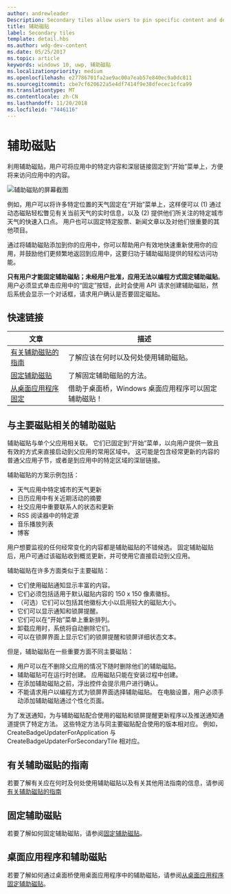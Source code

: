 ```yaml
---
author: andrewleader
Description: Secondary tiles allow users to pin specific content and deep links from your app onto their Start menu, providing easy future access to the content within your app.
title: 辅助磁贴
label: Secondary tiles
template: detail.hbs
ms.author: wdg-dev-content
ms.date: 05/25/2017
ms.topic: article
keywords: windows 10, uwp, 辅助磁贴
ms.localizationpriority: medium
ms.openlocfilehash: e27786701fa2ae9ac00a7eab57e840ec9a0dc811
ms.sourcegitcommit: cbe7cf620622a5e4df7414f9e38dfecec1cfca99
ms.translationtype: MT
ms.contentlocale: zh-CN
ms.lasthandoff: 11/20/2018
ms.locfileid: "7446116"
---
```

# <a name="secondary-tiles"></a>辅助磁贴


利用辅助磁贴，用户可将应用中的特定内容和深层链接固定到“开始”菜单上，方便将来访问应用中的内容。

![辅助磁贴的屏幕截图](images/secondarytiles.png)

例如，用户可以将许多特定位置的天气固定在“开始”菜单上，这样便可以 (1) 通过动态磁贴轻松瞥见有关当前天气的实时信息，以及 (2) 提供他们所关注的特定城市天气的快速入口点。 用户也可以固定特定股票、新闻文章以及对他们很重要的其他项目。

通过将辅助磁贴添加到你的应用中，你可以帮助用户有效地快速重新使用你的应用，并鼓励他们更频繁地返回到应用中，这要归功于辅助磁贴提供的轻松访问功能。

**只有用户才能固定辅助磁贴；未经用户批准，应用无法以编程方式固定辅助磁贴**。 用户必须显式单击应用中的“固定”按钮，此时会使用 API 请求创建辅助磁贴，然后系统会显示一个对话框，请求用户确认是否要固定磁贴。

## <a name="quick-links"></a>快速链接

| 文章 | 描述 |
| --- | --- |
| [有关辅助磁贴的指南](secondary-tiles-guidance.md) | 了解应该在何时以及何处使用辅助磁贴。 |
| [固定辅助磁贴](secondary-tiles-pinning.md) | 了解固定辅助磁贴的方法。 |
| [从桌面应用程序固定](secondary-tiles-desktop-pinning.md) | 借助于桌面桥，Windows 桌面应用程序可以固定辅助磁贴！ |


## <a name="secondary-tiles-in-relation-to-primary-tiles"></a>与主要磁贴相关的辅助磁贴

辅助磁贴与单个父应用相关联。 它们已固定到“开始”菜单，以向用户提供一致且有效的方式来直接启动到父应用的常用区域中。 这可能是包含经常更新的内容的普通父应用子节，或者是到应用中的特定区域的深层链接。

辅助磁贴的方案示例包括：

* 天气应用中特定城市的天气更新
* 日历应用中有关近期活动的摘要
* 社交应用中重要联系人的状态和更新
* RSS 阅读器中的特定源
* 音乐播放列表
* 博客

用户想要监视的任何经常变化的内容都是辅助磁贴的不错候选。 固定辅助磁贴后，用户可通过该磁贴收到概览更新，并可使用它直接启动到父应用。

辅助磁贴在许多方面类似于主要磁贴：

* 它们使用磁贴通知显示丰富的内容。
* 它们必须包括适用于默认磁贴内容的 150 x 150 像素徽标。
* （可选）它们可以包括其他徽标大小以启用较大的磁贴大小。
* 它们可以显示通知和锁屏提醒。
* 它们可以在“开始”菜单上重新排列。
* 卸载应用时，系统将自动删除它们。
* 可以在锁屏界面上显示它们的锁屏提醒和锁屏详细状态文本。

但是，辅助磁贴在一些重要方面不同主要磁贴：

* 用户可以在不删除父应用的情况下随时删除他们的辅助磁贴。
* 辅助磁贴可在运行时创建。 应用磁贴只能在安装过程中创建。
* 在添加辅助磁贴之前，浮出控件会提示用户进行确认。
* 不能请求用户以编程方式为锁屏界面选择辅助磁贴。 在电脑设置，用户必须手动添加辅助磁贴通过个性化页面。

为了发送通知，为与辅助磁贴配合使用的磁贴和锁屏提醒更新程序以及推送通知通道提供了特定方法。 这些特定方法与同主要磁贴配合使用的版本相对应。 例如，CreateBadgeUpdaterForApplication 与 CreateBadgeUpdaterForSecondaryTile 相对应。


## <a name="guidance-on-secondary-tiles"></a>有关辅助磁贴的指南
若要了解有关应在何时及何处使用辅助磁贴以及有关其他用法指南的信息，请参阅[有关辅助磁贴的指南](secondary-tiles-guidance.md)


## <a name="pinning-secondary-tiles"></a>固定辅助磁贴
若要了解如何固定辅助磁贴，请参阅[固定辅助磁贴](secondary-tiles-pinning.md)。


## <a name="desktop-applications-and-secondary-tiles"></a>桌面应用程序和辅助磁贴
若要了解如何通过桌面桥使用桌面应用程序中的辅助磁贴，请参阅[从桌面应用程序固定辅助磁贴](secondary-tiles-desktop-pinning.md)。
